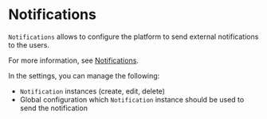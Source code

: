 # Notifications

`Notifications` allows to configure the platform to send external notifications to the users.

For more information, see [Notifications](../../concept-design/architecture/notifications).

In the settings, you can manage the following:
- `Notification` instances (create, edit, delete)
- Global configuration which `Notification` instance should be used to send the notification